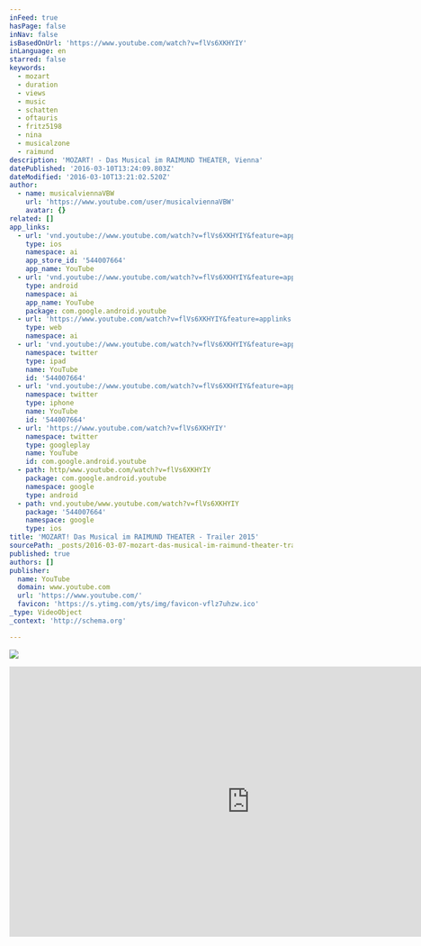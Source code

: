 ```yaml
---
inFeed: true
hasPage: false
inNav: false
isBasedOnUrl: 'https://www.youtube.com/watch?v=flVs6XKHYIY'
inLanguage: en
starred: false
keywords:
  - mozart
  - duration
  - views
  - music
  - schatten
  - oftauris
  - fritz5198
  - nina
  - musicalzone
  - raimund
description: 'MOZART! - Das Musical im RAIMUND THEATER, Vienna'
datePublished: '2016-03-10T13:24:09.803Z'
dateModified: '2016-03-10T13:21:02.520Z'
author:
  - name: musicalviennaVBW
    url: 'https://www.youtube.com/user/musicalviennaVBW'
    avatar: {}
related: []
app_links:
  - url: 'vnd.youtube://www.youtube.com/watch?v=flVs6XKHYIY&feature=applinks'
    type: ios
    namespace: ai
    app_store_id: '544007664'
    app_name: YouTube
  - url: 'vnd.youtube://www.youtube.com/watch?v=flVs6XKHYIY&feature=applinks'
    type: android
    namespace: ai
    app_name: YouTube
    package: com.google.android.youtube
  - url: 'https://www.youtube.com/watch?v=flVs6XKHYIY&feature=applinks'
    type: web
    namespace: ai
  - url: 'vnd.youtube://www.youtube.com/watch?v=flVs6XKHYIY&feature=applinks'
    namespace: twitter
    type: ipad
    name: YouTube
    id: '544007664'
  - url: 'vnd.youtube://www.youtube.com/watch?v=flVs6XKHYIY&feature=applinks'
    namespace: twitter
    type: iphone
    name: YouTube
    id: '544007664'
  - url: 'https://www.youtube.com/watch?v=flVs6XKHYIY'
    namespace: twitter
    type: googleplay
    name: YouTube
    id: com.google.android.youtube
  - path: http/www.youtube.com/watch?v=flVs6XKHYIY
    package: com.google.android.youtube
    namespace: google
    type: android
  - path: vnd.youtube/www.youtube.com/watch?v=flVs6XKHYIY
    package: '544007664'
    namespace: google
    type: ios
title: 'MOZART! Das Musical im RAIMUND THEATER - Trailer 2015'
sourcePath: _posts/2016-03-07-mozart-das-musical-im-raimund-theater-trailer-2015.md
published: true
authors: []
publisher:
  name: YouTube
  domain: www.youtube.com
  url: 'https://www.youtube.com/'
  favicon: 'https://s.ytimg.com/yts/img/favicon-vflz7uhzw.ico'
_type: VideoObject
_context: 'http://schema.org'

---
```

![](https://the-grid-user-content.s3-us-west-2.amazonaws.com/16cc4c67-98fa-438c-abcb-2b47a64394ff.jpg)

<iframe src="https://cdn.embedly.com/widgets/media.html?src=https%3A%2F%2Fwww.youtube.com%2Fembed%2FflVs6XKHYIY%3Ffeature%3Doembed&amp;url=https%3A%2F%2Fwww.youtube.com%2Fwatch%3Fv%3DflVs6XKHYIY&amp;image=https%3A%2F%2Fi.ytimg.com%2Fvi%2FflVs6XKHYIY%2Fhqdefault.jpg&amp;key=b7d04c9b404c499eba89ee7072e1c4f7&amp;type=text%2Fhtml&amp;schema=youtube" width="854" height="480" scrolling="no" frameborder="0" allowfullscreen="allowfullscreen" style=""></iframe>